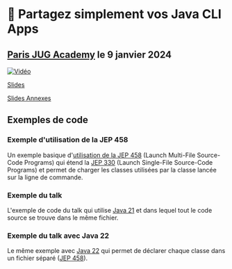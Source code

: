 # :floppy_disk: Partagez simplement vos Java CLI Apps

## [Paris JUG Academy](https://www.parisjug.org/events/2024/01-09-young-blood-11/) le 9 janvier 2024

[![Vidéo](images/video-paris-jug.png)](https://youtu.be/Disp1KJDKzA?si=_Owz6_UxddetUzCT)

[Slides](https://java-cli-apps.github.io/)

[Slides Annexes](https://java-cli-apps.github.io/Annexes.html)

## Exemples de code

### Exemple d'utilisation de la JEP 458

Un exemple basique d'[utilisation de la JEP 458](exemples/jep-458/README.md) (Launch Multi-File Source-Code Programs) qui étend la
[JEP 330](https://openjdk.org/jeps/330) (Launch Single-File Source-Code Programs) et permet de charger les classes
utilisées par la classe lancée sur la ligne de commande.

### Exemple du talk

L'exemple de code du talk qui utilise [Java 21](exemples/generate-data-21/README.md) et dans lequel tout le code source
se trouve dans le même fichier.

### Exemple du talk avec Java 22

Le même exemple avec [Java 22](exemples/generate-data-22/README.md) qui permet de déclarer chaque classe dans un fichier
séparé ([JEP 458](https://openjdk.org/jeps/458)).
